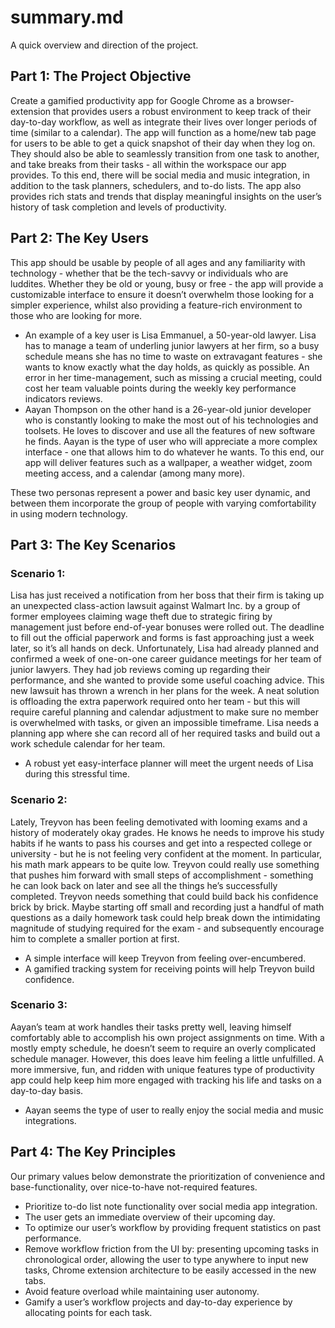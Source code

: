 # summary.md
A quick overview and direction of the project.

## Part 1: The Project Objective
Create a gamified productivity app for Google Chrome as a browser-extension that provides users a robust environment to keep track of their day-to-day workflow, as well as integrate their lives over longer periods of time (similar to a calendar). The app will function as a home/new tab page for users to be able to get a quick snapshot of their day when they log on. They should also be able to seamlessly transition from one task to another, and take breaks from their tasks - all within the workspace our app provides. To this end, there will be social media and music integration, in addition to the task planners, schedulers, and to-do lists. The app also provides rich stats and trends that display meaningful insights on the user’s history of task completion and levels of productivity.

## Part 2: The Key Users
This app should be usable by people of all ages and any familiarity with technology - whether that be the tech-savvy or individuals who are luddites. Whether they be old or young, busy or free - the app will provide a customizable interface to ensure it doesn’t overwhelm those looking for a simpler experience, whilst also providing a feature-rich environment to those who are looking for more. 

- An example of a key user is Lisa Emmanuel, a 50-year-old lawyer. Lisa has to manage a team of underling junior lawyers at her firm, so a busy schedule means she has no time to waste on extravagant features - she wants to know exactly what the day holds, as quickly as possible. An error in her time-management, such as missing a crucial meeting, could cost her team valuable points during the weekly key performance indicators reviews. 
- Aayan Thompson on the other hand is a 26-year-old junior developer who is constantly looking to make the most out of his technologies and toolsets. He loves to discover and use all the features of new software he finds. Aayan is the type of user who will appreciate a more complex interface - one that allows him to do whatever he wants. To this end, our app will deliver features such as a wallpaper, a weather widget, zoom meeting access, and a calendar (among many more).

These two personas represent a power and basic key user dynamic, and between them incorporate the group of people with varying comfortability in using modern technology.

## Part 3: The Key Scenarios
### Scenario 1:
Lisa has just received a notification from her boss that their firm is taking up an unexpected class-action lawsuit against Walmart Inc. by a group of former employees claiming wage theft due to strategic firing by management just before end-of-year bonuses were rolled out. The deadline to fill out the official paperwork and forms is fast approaching just a week later, so it’s all hands on deck. Unfortunately, Lisa had already planned and confirmed a week of one-on-one career guidance meetings for her team of junior lawyers. They had job reviews coming up regarding their performance, and she wanted to provide some useful coaching advice. This new lawsuit has thrown a wrench in her plans for the week. A neat solution is offloading the extra paperwork required onto her team - but this will require careful planning and calendar adjustment to make sure no member is overwhelmed with tasks, or given an impossible timeframe. Lisa needs a planning app where she can record all of her required tasks and build out a work schedule calendar for her team.
- A robust yet easy-interface planner will meet the urgent needs of Lisa during this stressful time. 

### Scenario 2:
Lately, Treyvon has been feeling demotivated with looming exams and a history of moderately okay grades. He knows he needs to improve his study habits if he wants to pass his courses and get into a respected college or university - but he is not feeling very confident at the moment. In particular, his math mark appears to be quite low. Treyvon could really use something that pushes him forward with small steps of accomplishment - something he can look back on later and see all the things he’s successfully completed. Treyvon needs something that could build back his confidence brick by brick. Maybe starting off small and recording just a handful of math questions as a daily homework task could help break down the intimidating magnitude of studying required for the exam - and subsequently encourage him to complete a smaller portion at first. 
- A simple interface will keep Treyvon from feeling over-encumbered.
- A gamified tracking system for receiving points will help Treyvon build confidence.

### Scenario 3:
Aayan’s team at work handles their tasks pretty well, leaving himself comfortably able to accomplish his own project assignments on time. With a mostly empty schedule, he doesn’t seem to require an overly complicated schedule manager. However, this does leave him feeling a little unfulfilled. A more immersive, fun, and ridden with unique features type of productivity app could help keep him more engaged with tracking his life and tasks on a day-to-day basis.
- Aayan seems the type of user to really enjoy the social media and music integrations.

## Part 4: The Key Principles
Our primary values below demonstrate the prioritization of convenience and base-functionality, over nice-to-have not-required features.

- Prioritize to-do list note functionality over social media app integration. 
- The user gets an immediate overview of their upcoming day. 
- To optimize our user’s workflow by providing frequent statistics on past performance.
- Remove workflow friction from the UI by: presenting upcoming tasks in chronological order, allowing the user to type anywhere to input new tasks, Chrome extension architecture to be easily accessed in the new tabs.
- Avoid feature overload while maintaining user autonomy. 
- Gamify a user’s workflow projects and day-to-day experience by allocating points for each task.
